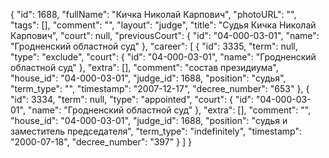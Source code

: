 {
    "id": 1688,
    "fullName": "Кичка Николай Карпович",
    "photoURL": "",
    "tags": [],
    "comment": "",
    "layout": "judge",
    "title": "Судья Кичка Николай Карпович",
    "court": null,
    "previousCourt": {
        "id": "04-000-03-01",
        "name": "Гродненский областной суд"
    },
    "career": [
        {
            "id": 3335,
            "term": null,
            "type": "exclude",
            "court": {
                "id": "04-000-03-01",
                "name": "Гродненский областной суд"
            },
            "extra": [],
            "comment": "состав президиума",
            "house_id": "04-000-03-01",
            "judge_id": 1688,
            "position": "судья",
            "term_type": "",
            "timestamp": "2007-12-17",
            "decree_number": "653"
        },
        {
            "id": 3334,
            "term": null,
            "type": "appointed",
            "court": {
                "id": "04-000-03-01",
                "name": "Гродненский областной суд"
            },
            "extra": [],
            "comment": "",
            "house_id": "04-000-03-01",
            "judge_id": 1688,
            "position": "судья и заместитель председателя",
            "term_type": "indefinitely",
            "timestamp": "2000-07-18",
            "decree_number": "397"
        }
    ]
}